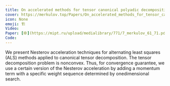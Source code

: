 ```yaml
---
title: On accelerated methods for tensor canonical polyadic decomposition
cover: https://merkulov.top/Papers/On_accelerated_methods_for_tensor_canonical_polyadic_decomposition/cp3.svg
icon: None
emoji: 🏗️
Video: 
Paper: [🕸](https://mipt.ru/upload/medialibrary/771/7_merkulov_61_71.pdf)
Code: 
---
```


We present Nesterov acceleration techniques for alternating least squares (ALS) methods applied to canonical tensor decomposition. The tensor decomposition problem is nonconvex. Thus, for convergence guarantee, we use a certain version of the Nesterov acceleration by adding a momentum term with a specific weight sequence determined by onedimensional search.
